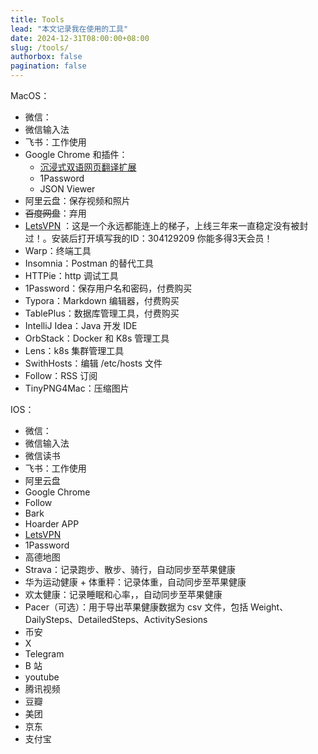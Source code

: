 ```yaml
---
title: Tools
lead: "本文记录我在使用的工具"
date: 2024-12-31T08:00:00+08:00
slug: /tools/
authorbox: false
pagination: false
---
```


MacOS：

- 微信：
- 微信输入法
- 飞书：工作使用
- Google Chrome 和插件：
    - [沉浸式双语网页翻译扩展](https://immersive-translate.owenyoung.com/)
    - 1Password
    - JSON Viewer
- 阿里云盘：保存视频和照片
- ~~百度网盘~~：弃用
- [LetsVPN](https://github.com/LetsgoNetwork/LetsGo_1/) ：这是一个永远都能连上的梯子，上线三年来一直稳定没有被封过！。安装后打开填写我的ID：304129209
  你能多得3天会员！
- Warp：终端工具
- Insomnia：Postman 的替代工具
- HTTPie：http 调试工具
- 1Password：保存用户名和密码，付费购买
- Typora：Markdown 编辑器，付费购买
- TablePlus：数据库管理工具，付费购买
- IntelliJ Idea：Java 开发 IDE
- OrbStack：Docker 和 K8s 管理工具
- Lens：k8s 集群管理工具
- SwithHosts：编辑 /etc/hosts 文件
- Follow：RSS 订阅
- TinyPNG4Mac：压缩图片

IOS：

- 微信：
- 微信输入法
- 微信读书
- 飞书：工作使用
- 阿里云盘
- Google Chrome
- Follow
- Bark
- Hoarder APP
- [LetsVPN](https://github.com/LetsgoNetwork/LetsGo_1/)
- 1Password
- 高德地图
- Strava：记录跑步、散步、骑行，自动同步至苹果健康
- 华为运动健康 + 体重秤：记录体重，自动同步至苹果健康
- 欢太健康：记录睡眠和心率，，自动同步至苹果健康
- Pacer（可选）：用于导出苹果健康数据为 csv 文件，包括 Weight、DailySteps、DetailedSteps、ActivitySesions
- 币安
- X
- Telegram
- B 站
- youtube
- 腾讯视频
- 豆瓣
- 美团
- 京东
- 支付宝



